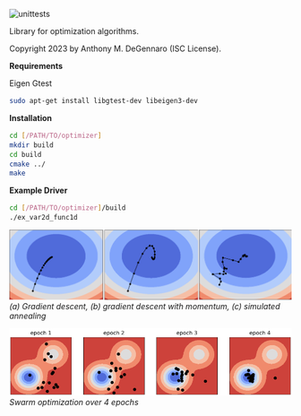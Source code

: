 ![unittests](https://github.com/adegenna/optimizer/actions/workflows/unit_tests.yml/badge.svg)

Library for optimization algorithms.

Copyright 2023 by Anthony M. DeGennaro (ISC License).

**Requirements**

Eigen
Gtest
```sh
sudo apt-get install libgtest-dev libeigen3-dev
```

**Installation**

```sh
cd [/PATH/TO/optimizer]
mkdir build
cd build
cmake ../
make
```

**Example Driver**

```sh
cd [/PATH/TO/optimizer]/build
./ex_var2d_func1d
```

![](https://github.com/adegenna/optimizer/blob/master/figs/optimizer.png)
*(a) Gradient descent, (b) gradient descent with momentum, (c) simulated annealing*

![](https://github.com/adegenna/optimizer/blob/master/figs/swarm.png)
*Swarm optimization over 4 epochs*
